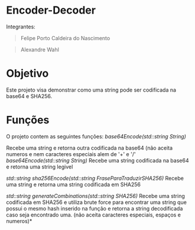 # Encoder-Decoder
Integrantes:
>Felipe Porto Caldeira do Nascimento

>Alexandre Wahl

# Objetivo
Este projeto visa demonstrar como uma string pode ser codificada na base64 e SHA256. 

# Funções
O projeto contem as seguintes funções:
*base64Encode(std::string String)*

Recebe uma string e retorna outra codificada na base64 (não aceita numeros e nem caracteres especiais alem de '+' e '/'
*base64Encode(std::string String)*
Recebe uma string codificada na base64 e retorna uma string legivel

*std::string sha256Encode(std::string FraseParaTraduzirSHA256)*
Recebe uma string e retorna uma string codificada em SHA256

*std::string generateCombinations(std::string SHA256)*
Recebe uma string codificada em SHA256 e utiliza brute force para encontrar uma string que possui o mesmo hash inserido na função e retorna a string decodificada caso seja encontrado uma. (não aceita caracteres especiais, espaços e numeros)*
